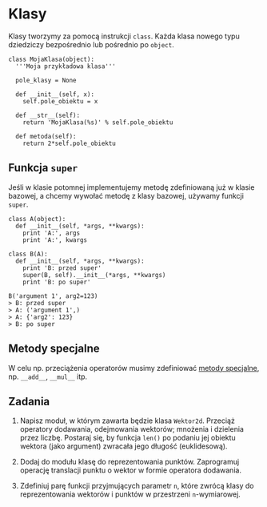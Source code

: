 Klasy
=============================

Klasy tworzymy za pomocą instrukcji `class`.
Każda klasa nowego typu dziedziczy
bezpośrednio lub pośrednio po `object`.

    class MojaKlasa(object):
      '''Moja przykładowa klasa'''

      pole_klasy = None

      def __init__(self, x):
        self.pole_obiektu = x

      def __str__(self):
        return 'MojaKlasa(%s)' % self.pole_obiektu

      def metoda(self):
        return 2*self.pole_obiektu

## Funkcja `super`

Jeśli w klasie potomnej implementujemy
metodę zdefiniowaną już w klasie bazowej,
a chcemy wywołać metodę z klasy bazowej,
używamy funkcji `super`.

    class A(object):
      def __init__(self, *args, **kwargs):
        print 'A:', args
        print 'A:', kwargs

    class B(A):
      def __init__(self, *args, **kwargs):
        print 'B: przed super'
        super(B, self).__init__(*args, **kwargs)
        print 'B: po super'

    B('argument 1', arg2=123)
    > B: przed super
    > A: ('argument 1',)
    > A: {'arg2': 123}
    > B: po super

## Metody specjalne

W celu np. przeciążenia operatorów
musimy zdefiniować [metody specjalne](https://docs.python.org/2/reference/datamodel.html#special-method-names),
np. `__add__`, `__mul__` itp.

## Zadania

  1.  Napisz moduł, w którym
      zawarta będzie klasa `Wektor2d`.
      Przeciąż operatory dodawania,
      odejmowania wektorów;
      mnożenia i dzielenia przez liczbę.
      Postaraj się, by funkcja `len()`
      po podaniu jej obiektu wektora
      (jako argument)
      zwracała jego długość (euklidesową).

  2.  Dodaj do modułu klasę do reprezentowania punktów.
      Zaprogramuj operację translacji punktu o wektor
      w formie operatora dodawania.

  3.  Zdefiniuj parę funkcji przyjmujących parametr `n`,
      które zwrócą klasy do reprezentowania
      wektorów i punktów w przestrzeni `n`-wymiarowej.
